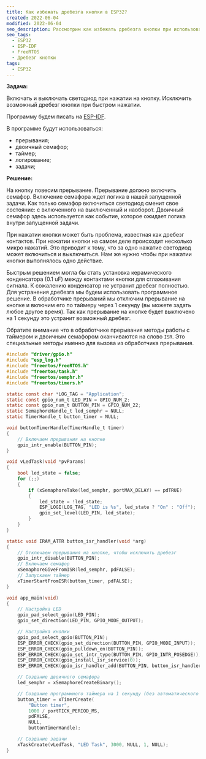 ```yaml
---
title: Как избежать дребезга кнопки в ESP32?
created: 2022-06-04
modified: 2022-06-04
seo_description: Рассмотрим как избежать дребезга кнопки при использовании ESP-IDF для ESP32
seo_tags:
  - ESP32
  - ESP-IDF
  - FreeRTOS
  - Дребезг кнопки
tags:
  - ESP32
---
```


**Задача:**

Включать и выключать светодиод при нажатии на кнопку. Исключить возможный дребезг кнопки при быстром нажатии.

Программу будем писать на [ESP-IDF](https://docs.espressif.com/projects/esp-idf/en/latest/esp32/get-started/index.html).

В программе будут использоваться:

- прерывания;
- двоичный семафор;
- таймер;
- логирование;
- задачи;

**Решение:**

На кнопку повесим прерывание. Прерывание должно включить семафор. Включение семафора ждет логика в нашей запущенной задачи. Как только семафор включиться светодиод сменит свое состояние: с включенного на выключенный и наоборот. Двоичный семафор здесь используется как событие, которое ожидает логика внутри запущенной задачи.

При нажатии кнопки может быть проблема, известная как дребезг контактов. При нажатии кнопки на самом деле происходит несколько микро нажатий. Это приводит к тому, что за одно нажатие светодиод может включиться и выключиться. Нам же нужно чтобы при нажатии кнопки выполнялось одно действие.

Быстрым решением могла бы стать установка керамического конденсатора (0.1 uF) между контактами кнопки для сглаживания сигнала. К сожалению конденсатор не устранит дребезг полностью. Для устранения дребезга мы будем использовать программное решение. В обработчике прерываний мы отключим прерывание на кнопке и включим его по таймеру через 1 секунду (вы можете задать любое другое время). Так как прерывание на кнопке будет выключено на 1 секунду это устранит возможный дребезг.

Обратите внимание что в обработчике прерывания методы работы с таймером и двоичным семафором оканчиваются на слово `ISR`. Это специальные методы именно для вызова из обработчика прерывания.

```c
#include "driver/gpio.h"
#include "esp_log.h"
#include "freertos/FreeRTOS.h"
#include "freertos/task.h"
#include "freertos/semphr.h"
#include "freertos/timers.h"

static const char *LOG_TAG = "Application";
static const gpio_num_t LED_PIN = GPIO_NUM_2;
static const gpio_num_t BUTTON_PIN = GPIO_NUM_22;
static SemaphoreHandle_t led_semphr = NULL;
static TimerHandle_t button_timer = NULL;

void buttonTimerHandle(TimerHandle_t timer)
{
    // Включаем прерывания на кнопке
    gpio_intr_enable(BUTTON_PIN);
}

void vLedTask(void *pvParams)
{
    bool led_state = false;
    for (;;)
    {
        if (xSemaphoreTake(led_semphr, portMAX_DELAY) == pdTRUE)
        {
            led_state = !led_state;
            ESP_LOGI(LOG_TAG, "LED is %s", led_state ? "On" : "Off");
            gpio_set_level(LED_PIN, led_state);
        }
    }
}

static void IRAM_ATTR button_isr_handler(void *arg)
{
    // Отключаем прерывания на кнопке, чтобы исключить дребезг
    gpio_intr_disable(BUTTON_PIN);
    // Включаем семафор
    xSemaphoreGiveFromISR(led_semphr, pdFALSE);
    // Запускаем таймер
    xTimerStartFromISR(button_timer, pdFALSE);
}

void app_main(void)
{
    // Настройка LED
    gpio_pad_select_gpio(LED_PIN);
    gpio_set_direction(LED_PIN, GPIO_MODE_OUTPUT);

    // Настройка кнопки
    gpio_pad_select_gpio(BUTTON_PIN);
    ESP_ERROR_CHECK(gpio_set_direction(BUTTON_PIN, GPIO_MODE_INPUT));
    ESP_ERROR_CHECK(gpio_pulldown_en(BUTTON_PIN));                      // стянут к GND
    ESP_ERROR_CHECK(gpio_set_intr_type(BUTTON_PIN, GPIO_INTR_POSEDGE)); // переход от низкого к высокому напряжению
    ESP_ERROR_CHECK(gpio_install_isr_service(0));
    ESP_ERROR_CHECK(gpio_isr_handler_add(BUTTON_PIN, button_isr_handler, (void *)BUTTON_PIN));

    // Создание двоичного семафора
    led_semphr = xSemaphoreCreateBinary();

    // Создание программного таймера на 1 секунду (без автоматического перезапуска)
    button_timer = xTimerCreate(
        "Button timer",
        1000 / portTICK_PERIOD_MS,
        pdFALSE,
        NULL,
        buttonTimerHandle);

    // Создание задачи
    xTaskCreate(vLedTask, "LED Task", 3000, NULL, 1, NULL);
}
```

